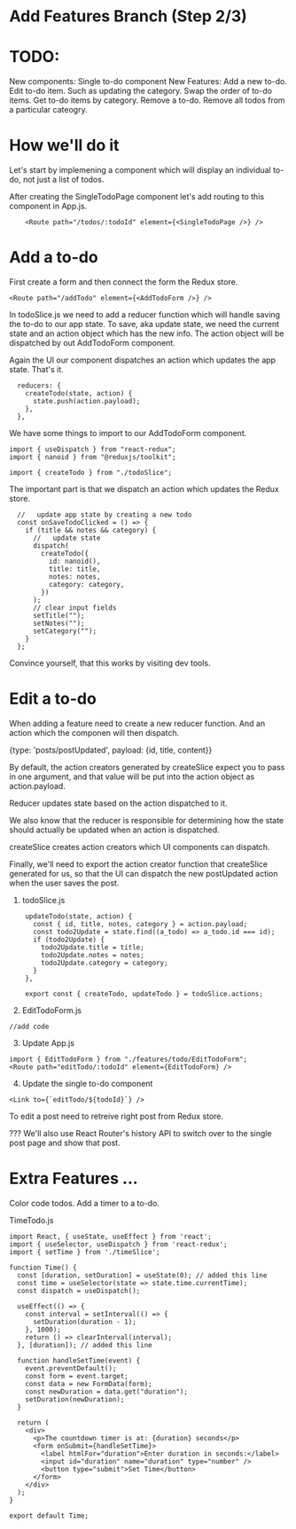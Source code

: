 # Add Features Branch (Step 2/3)

# TODO:

New components:
Single to-do component
New Features:
Add a new to-do.
Edit to-do item. Such as updating the category.
Swap the order of to-do items.
Get to-do items by category.
Remove a to-do.
Remove all todos from a particular cateogry.

# How we'll do it

Let's start by implemening a component which will display an individual to-do, not just a list of todos.

<SingleTodoPage>

After creating the SingleTodoPage component let's add routing to this component in App.js.

```
    <Route path="/todos/:todoId" element={<SingleTodoPage />} />
```

# Add a to-do

First create a form and then connect the form the Redux store.

```
<Route path="/addTodo" element={<AddTodoForm />} />
```

In todoSlice.js we need to add a reducer function which will handle saving the to-do to our app state.
To save, aka update state, we need the current state and an action object which has the new info. The action object will be dispatched by out AddTodoForm component.

Again the UI our component dispatches an action which updates the app state. That's it.

```
  reducers: {
    createTodo(state, action) {
      state.push(action.payload);
    },
  },
```

We have some things to import to our AddTodoForm component.

```
import { useDispatch } from "react-redux";
import { nanoid } from "@reduxjs/toolkit";

import { createTodo } from "./todoSlice";
```

The important part is that we dispatch an action which updates the Redux store.

```
  //   update app state by creating a new todo
  const onSaveTodoClicked = () => {
    if (title && notes && category) {
      //   update state
      dispatch(
        createTodo({
          id: nanoid(),
          title: title,
          notes: notes,
          category: category,
        })
      );
      // clear input fields
      setTitle("");
      setNotes("");
      setCategory("");
    }
  };
```

Convince yourself, that this works by visiting dev tools.

# Edit a to-do

<EditPostForm>

When adding a feature need to create a new reducer function. And an action which the componen will then dispatch.

{type: 'posts/postUpdated', payload: {id, title, content}}

By default, the action creators generated by createSlice expect you to pass in one argument, and that value will be put into the action object as action.payload.

Reducer updates state based on the action dispatched to it.

We also know that the reducer is responsible for determining how the state should actually be updated when an action is dispatched.

createSlice creates action creators which UI components can dispatch.

Finally, we'll need to export the action creator function that createSlice generated for us, so that the UI can dispatch the new postUpdated action when the user saves the post.

1. todoSlice.js

```
    updateTodo(state, action) {
      const { id, title, notes, category } = action.payload;
      const todo2Update = state.find((a_todo) => a_todo.id === id);
      if (todo2Update) {
        todo2Update.title = title;
        todo2Update.notes = notes;
        todo2Update.category = category;
      }
    },

    export const { createTodo, updateTodo } = todoSlice.actions;
```

2. EditTodoForm.js

```
//add code
```

3. Update App.js

```
import { EditTodoForm } from "./features/todo/EditTodoForm";
<Route path="editTodo/:todoId" element={EditTodoForm} />
```

4. Update the single to-do component

```
<Link to={`editTodo/${todoId}`} />
```

To edit a post need to retreive right post from Redux store.

??? We'll also use React Router's history API to switch over to the single post page and show that post.

# Extra Features ...

Color code todos.
Add a timer to a to-do.

TimeTodo.js

```
import React, { useState, useEffect } from 'react';
import { useSelector, useDispatch } from 'react-redux';
import { setTime } from './timeSlice';

function Time() {
  const [duration, setDuration] = useState(0); // added this line
  const time = useSelector(state => state.time.currentTime);
  const dispatch = useDispatch();

  useEffect(() => {
    const interval = setInterval(() => {
      setDuration(duration - 1);
    }, 1000);
    return () => clearInterval(interval);
  }, [duration]); // added this line

  function handleSetTime(event) {
    event.preventDefault();
    const form = event.target;
    const data = new FormData(form);
    const newDuration = data.get("duration");
    setDuration(newDuration);
  }

  return (
    <div>
      <p>The countdown timer is at: {duration} seconds</p>
      <form onSubmit={handleSetTime}>
        <label htmlFor="duration">Enter duration in seconds:</label>
        <input id="duration" name="duration" type="number" />
        <button type="submit">Set Time</button>
      </form>
    </div>
  );
}

export default Time;
```
